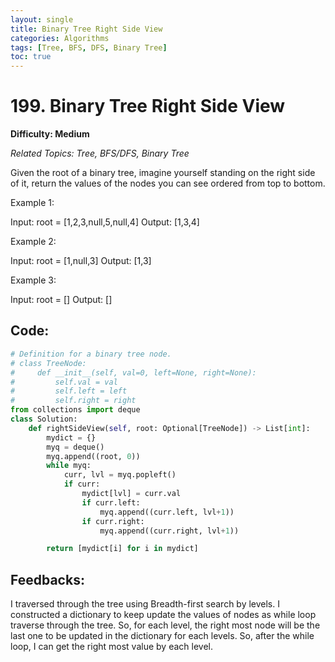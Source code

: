 ```yaml
---
layout: single
title: Binary Tree Right Side View
categories: Algorithms
tags: [Tree, BFS, DFS, Binary Tree]
toc: true
---
```


# 199. Binary Tree Right Side View

**Difficulty: Medium**

*Related Topics: Tree, BFS/DFS, Binary Tree*

Given the root of a binary tree, imagine yourself standing on the right side of it, return the values of the nodes you can see ordered from top to bottom.

Example 1:

Input: root = [1,2,3,null,5,null,4]
Output: [1,3,4]

Example 2:

Input: root = [1,null,3]
Output: [1,3]

Example 3:

Input: root = []
Output: []

## Code:
```python
# Definition for a binary tree node.
# class TreeNode:
#     def __init__(self, val=0, left=None, right=None):
#         self.val = val
#         self.left = left
#         self.right = right
from collections import deque
class Solution:
    def rightSideView(self, root: Optional[TreeNode]) -> List[int]:
        mydict = {}
        myq = deque()
        myq.append((root, 0))
        while myq:
            curr, lvl = myq.popleft()
            if curr:
                mydict[lvl] = curr.val
                if curr.left:
                    myq.append((curr.left, lvl+1))
                if curr.right:
                    myq.append((curr.right, lvl+1))

        return [mydict[i] for i in mydict]
```     
## Feedbacks: 
I traversed through the tree using Breadth-first search by levels. I constructed a dictionary to keep update the values of nodes as while loop
traverse through the tree. So, for each level, the right most node will be the last one to be updated in the dictionary for each levels. So, after the
while loop, I can get the right most value by each level.